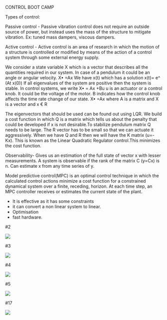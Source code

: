 CONTROL BOOT CAMP

Types of control:

Passive control - Passive vibration control does not require an outside source of power, but
instead uses the mass of the structure to mitigate vibration. Ex: tuned mass dampers, viscous dampers.

Active control - Active  control is an area of research in which the motion of a structure is controlled or modified by means of the action of a control system through some external energy supply.

We consider a state variable X which is a vector that describes all the quantities required in our system. In case of a pendulum it could be an angle or angular velocity.
 X• =Ax
We have x(t) which has a solution x(t)= e^ (At x(0))
If all eigenvalues of the system are positive then the system is stable.
In control systems, we write X• = Ax +Bu
u is  an actuator or a control knob. It could be  the voltage of the motor.
B indicates how the control knob affects the time rate change of our state.
X• =Ax where A is a matrix and X is a vector and x € R

The eigenvectors that should be used can be found out using LQR.
We  build a cost function in which Q is a matrix which tells us about the penalty that could be developed if x is not desirable.To stabilize pendulum matrix Q needs to be large.
The R vector has to be small so that we can actuate it aggressively. When we have Q and R then we will have the K matrix (u=-Kx). This is known as the Linear Quadratic Regulator control.This minimizes the cost function. 

Observability- Gives us an estimation of the full state of vector x with lesser measurements.
A system is observable if the rank of the matrix C (y=Cx) is n.
Can estimate x from any time series of y.

Model predictive control(MPC) is an optimal control technique in which the calculated control actions minimize a cost function for a constrained dynamical system over a finite, receding, horizon. At each time step, an MPC controller receives or estimates the current state of the plant.
- It is effective as it has some constraints
- it can convert a non linear system to linear.
- Optimisation
- fast hardware.

#2

![](https://lh3.googleusercontent.com/fpG2qzR6Nqm6fgSATNCndY6YMS-gjHxcx3dwHblAJjmcL0PUZfrzbDWGqa9d5C9MnQMDZ2XuakRSnCivV3vVKk7jPE9IJ5Q5oWdAWhBkHTwGiMYHErTkfT2KAM5D7TC9W1ZJxpwQBO_pmcDKVj1Qq-w)

#3

![](https://lh3.googleusercontent.com/2Ojfm8r4n_s3qHB5-jQq4QdrufzEpbdVVNZxC5M9Oed1aEHmgGt7w9bPhgaug2Ptjn34ITf76syW7miPxEPIlayy2sc4r_cJs1RSuiuUCRi7EFzZ1rKMS77UseqOhXLl3WB3UZf35tuo1VdQKbuR6LQ)

#4

![](https://lh6.googleusercontent.com/ylAbCpCJhY3fhFFnSbspC1tce7aRg8gOR795avJjaKhTtie8ztOZ0Zucqd7JciIP3Oq5bF_km6VUzY-iHH_74UIRpv-00N_XHNW4vjmU730JrIo9u-rP-T1CdRcHudY6GRutskDgI9NGUi5D8XvMFWs)

#5

![](https://lh6.googleusercontent.com/XlFQZaTcGvpZpFYfGmSbXOqJAZEHGzapoxYMJgSYeF9qplbFTn00MRf33jRDROg4CYTgTywa21Y1F1ZojConsRGNyTuiwkWWWajlVNzEksLrIf8yts67PsyVeqN2NmhNY2Lt5E7V834sJ17v9GeFhco)

#17

![](https://lh6.googleusercontent.com/TgeWoG2w5qyoJG9Y8zg9p2XqI3BRd1zNMXosWdvoHEmSHxJEYqnXDxHhpTmalM9d92fMHcEF4R0Pgv2iOIbbAKeL99ANnVhH-fUVDuXlin19eqhnhrN8f7zr3lp7Z-KhO9tN17OLGBoQEcGc26FpJXM)


